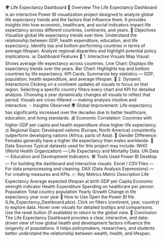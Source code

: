 🌍 Life Expectancy Dashboard
📖 Overview
The Life Expectancy Dashboard is an interactive Power BI visualization project designed to analyze global life expectancy trends and the factors that influence them.
It provides insights into how economic, healthcare, and social indicators impact life expectancy across different countries, continents, and years.
🎯 Objectives
Visualize global life expectancy trends over time.
Understand the relationship between GDP, health expenditure, education, and life expectancy.
Identify top and bottom performing countries in terms of average lifespan.
Analyze regional disparities and highlight potential policy implications.
📊 Dashboard Features
🔹 1. Interactive Visuals
Map Visual: Shows average life expectancy across countries.
Line Chart: Displays life expectancy trends over the years.
Bar Chart: Highlights top and bottom countries by life expectancy.
KPI Cards: Summarize key statistics — GDP, population, health expenditure, and average lifespan.
🔹 2. Dynamic Interactions
Clicking on a continent updates all visuals to focus on that region.
Selecting a specific country filters every chart and KPI for detailed analysis.
Choosing a year dynamically changes all visuals to reflect that period.
Visuals are cross-filtered — making analysis intuitive and interactive.
💡 Insights Observed
🌍 Global Improvement: Life expectancy has significantly increased over the decades due to better healthcare, education, and living standards.
💰 Economic Correlation: Countries with higher GDP per capita and health expenditure show higher life expectancy.
⚖️ Regional Gaps: Developed nations (Europe, North America) consistently outperform developing nations (Africa, parts of Asia).
🚻 Gender Difference: Females generally have a higher life expectancy than males worldwide.
🧠 Data Sources
Typical datasets used for this project may include:
WHO (World Health Organization) — Life Expectancy and Mortality Data.
UN Data — Education and Development Indicators.
🛠️ Tools Used
Power BI Desktop — For building the dashboard and interactive visuals.
Excel / CSV Files — For data preprocessing and cleaning.
DAX (Data Analysis Expressions) — For creating measures and KPIs.
📈 Key Metrics
Metric	Description
Life Expectancy	Average expected lifespan at birth
GDP per Capita	Economic strength indicator
Health Expenditure	Spending on healthcare per person
Population	Total country population
Yearly Growth	Change in life expectancy year over year
🧩 How to Use
Open the Power BI file (Life_Expectancy_Dashboard.pbix).
Click on filters (continent, year, country) to explore data.
Hover over visuals for detailed tooltips and comparisons.
Use the reset button (if available) to return to the global view.
🏁 Conclusion
The Life Expectancy Dashboard provides a clear, interactive, and data-driven view of how global health and development factors influence the longevity of populations.
It helps policymakers, researchers, and students better understand the relationship between wealth, health, and lifespan.
